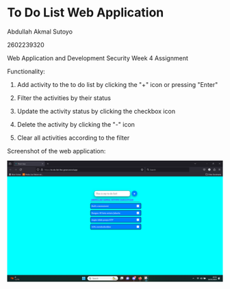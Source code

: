 # To Do List Web Application
Abdullah Akmal Sutoyo

2602239320

Web Application and Development Security Week 4 Assignment

Functionality:
1. Add activity to the to do list by clicking the "+" icon or pressing "Enter"

2. Filter the activities by their status

3. Update the activity status by clicking the checkbox icon

4. Delete the activity by clicking the "-" icon

5. Clear all activities according to the filter

Screenshot of the web application:

![ss](https://github.com/ilovegaming42069/ToDoList/blob/main/Screenshot%202024-03-16%20205235.png)
